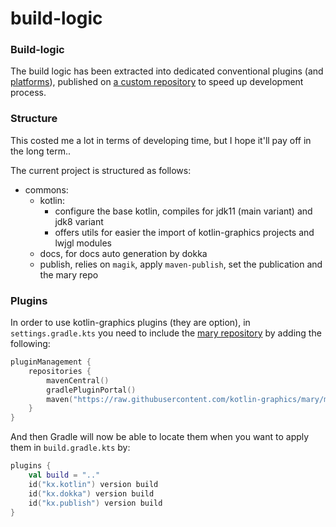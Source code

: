 # build-logic

### Build-logic

The build logic has been extracted into dedicated conventional plugins (and [platforms](https://github.com/kotlin-graphics/platforms)), 
published on [a custom repository](https://github.com/kotlin-graphics/mary) to speed up development process.

### Structure

This costed me a lot in terms of developing time, but I hope it'll pay off in the long term..

The current project is structured as follows:
- commons:
    - kotlin: 
      - configure the base kotlin, compiles for jdk11 (main variant) and jdk8 variant
      - offers utils for easier the import of kotlin-graphics projects and lwjgl modules
    - docs, for docs auto generation by dokka
    - publish, relies on `magik`, apply `maven-publish`, set the publication and the mary repo

### Plugins

In order to use kotlin-graphics plugins (they are option), in `settings.gradle.kts`
you need to include the [mary repository](https://github.com/kotlin-graphics/mary) by adding the following:

```kotlin
pluginManagement {
    repositories {
        mavenCentral()
        gradlePluginPortal()
        maven("https://raw.githubusercontent.com/kotlin-graphics/mary/master")
    }
}
```

And then Gradle will now be able to locate them when you want to apply them in `build.gradle.kts` by:

```kotlin
plugins {
    val build = ".."
    id("kx.kotlin") version build
    id("kx.dokka") version build
    id("kx.publish") version build
}
```